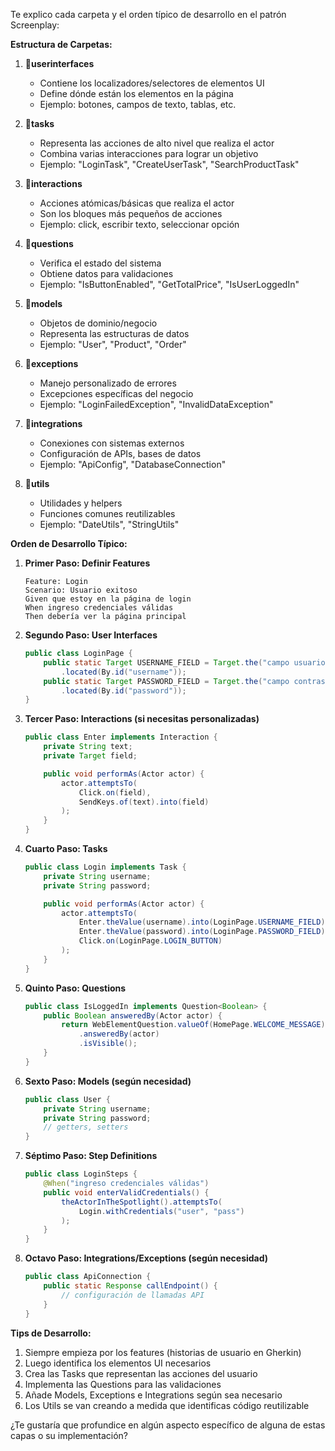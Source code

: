 Te explico cada carpeta y el orden típico de desarrollo en el patrón Screenplay:

**Estructura de Carpetas:**

1. **📂userinterfaces**

   - Contiene los localizadores/selectores de elementos UI
   - Define dónde están los elementos en la página
   - Ejemplo: botones, campos de texto, tablas, etc.

2. **📂tasks**

   - Representa las acciones de alto nivel que realiza el actor
   - Combina varias interacciones para lograr un objetivo
   - Ejemplo: "LoginTask", "CreateUserTask", "SearchProductTask"

3. **📂interactions**

   - Acciones atómicas/básicas que realiza el actor
   - Son los bloques más pequeños de acciones
   - Ejemplo: click, escribir texto, seleccionar opción

4. **📂questions**

   - Verifica el estado del sistema
   - Obtiene datos para validaciones
   - Ejemplo: "IsButtonEnabled", "GetTotalPrice", "IsUserLoggedIn"

5. **📂models**

   - Objetos de dominio/negocio
   - Representa las estructuras de datos
   - Ejemplo: "User", "Product", "Order"

6. **📂exceptions**

   - Manejo personalizado de errores
   - Excepciones específicas del negocio
   - Ejemplo: "LoginFailedException", "InvalidDataException"

7. **📂integrations**

   - Conexiones con sistemas externos
   - Configuración de APIs, bases de datos
   - Ejemplo: "ApiConfig", "DatabaseConnection"

8. **📂utils**
   - Utilidades y helpers
   - Funciones comunes reutilizables
   - Ejemplo: "DateUtils", "StringUtils"

**Orden de Desarrollo Típico:**

1. **Primer Paso: Definir Features**

   ```gherkin
   Feature: Login
   Scenario: Usuario exitoso
   Given que estoy en la página de login
   When ingreso credenciales válidas
   Then debería ver la página principal
   ```

2. **Segundo Paso: User Interfaces**

   ```java
   public class LoginPage {
       public static Target USERNAME_FIELD = Target.the("campo usuario")
           .located(By.id("username"));
       public static Target PASSWORD_FIELD = Target.the("campo contraseña")
           .located(By.id("password"));
   }
   ```

3. **Tercer Paso: Interactions (si necesitas personalizadas)**

   ```java
   public class Enter implements Interaction {
       private String text;
       private Target field;

       public void performAs(Actor actor) {
           actor.attemptsTo(
               Click.on(field),
               SendKeys.of(text).into(field)
           );
       }
   }
   ```

4. **Cuarto Paso: Tasks**

   ```java
   public class Login implements Task {
       private String username;
       private String password;

       public void performAs(Actor actor) {
           actor.attemptsTo(
               Enter.theValue(username).into(LoginPage.USERNAME_FIELD),
               Enter.theValue(password).into(LoginPage.PASSWORD_FIELD),
               Click.on(LoginPage.LOGIN_BUTTON)
           );
       }
   }
   ```

5. **Quinto Paso: Questions**

   ```java
   public class IsLoggedIn implements Question<Boolean> {
       public Boolean answeredBy(Actor actor) {
           return WebElementQuestion.valueOf(HomePage.WELCOME_MESSAGE)
               .answeredBy(actor)
               .isVisible();
       }
   }
   ```

6. **Sexto Paso: Models (según necesidad)**

   ```java
   public class User {
       private String username;
       private String password;
       // getters, setters
   }
   ```

7. **Séptimo Paso: Step Definitions**

   ```java
   public class LoginSteps {
       @When("ingreso credenciales válidas")
       public void enterValidCredentials() {
           theActorInTheSpotlight().attemptsTo(
               Login.withCredentials("user", "pass")
           );
       }
   }
   ```

8. **Octavo Paso: Integrations/Exceptions (según necesidad)**
   ```java
   public class ApiConnection {
       public static Response callEndpoint() {
           // configuración de llamadas API
       }
   }
   ```

**Tips de Desarrollo:**

1. Siempre empieza por los features (historias de usuario en Gherkin)
2. Luego identifica los elementos UI necesarios
3. Crea las Tasks que representan las acciones del usuario
4. Implementa las Questions para las validaciones
5. Añade Models, Exceptions e Integrations según sea necesario
6. Los Utils se van creando a medida que identificas código reutilizable

¿Te gustaría que profundice en algún aspecto específico de alguna de estas capas o su implementación?
